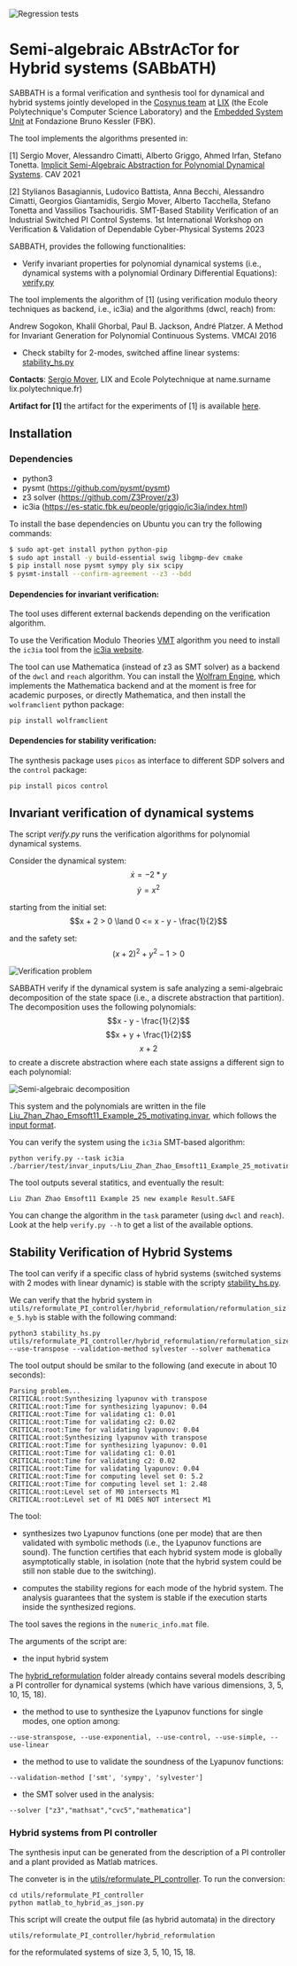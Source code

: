 ![Regression tests](https://github.com/smover/semialgebraic_invariants/workflows/Regression%20tests/badge.svg)

# Semi-algebraic ABstrAcTor for Hybrid systems (SABbATH)

SABBATH is a formal verification and synthesis tool for dynamical and hybrid systems jointly developed in the [Cosynus team](http://www.lix.polytechnique.fr/cosynus/) at [LIX](https://www.lix.polytechnique.fr) (the Ecole Polytechnique's Computer Science Laboratory) and the [Embedded System Unit](https://es.fbk.eu) at Fondazione Bruno Kessler (FBK).

The tool implements the algorithms presented in:

[1] Sergio Mover, Alessandro Cimatti, Alberto Griggo, Ahmed Irfan, Stefano Tonetta. [Implicit Semi-Algebraic Abstraction for Polynomial Dynamical Systems](https://link.springer.com/chapter/10.1007/978-3-030-81685-8_25). CAV 2021

[2] Stylianos Basagiannis, Ludovico Battista, Anna Becchi, Alessandro Cimatti, Georgios Giantamidis, Sergio Mover, Alberto Tacchella, Stefano Tonetta and Vassilios Tsachouridis. SMT-Based Stability Verification of an Industrial Switched PI Control Systems. 1st International Workshop on Verification & Validation of Dependable Cyber-Physical Systems 2023


SABBATH, provides the following functionalities:

- Verify invariant properties for polynomial dynamical systems (i.e., dynamical systems with a polynomial Ordinary Differential Equations): [verify.py](#invariant-verification-of-dynamical-systems)

The tool implements the algorithm of [1] (using verification modulo theory techniques as backend, i.e., ic3ia) and the algorithms (dwcl, reach) from:

Andrew Sogokon, Khalil Ghorbal, Paul B. Jackson, André Platzer. A Method for Invariant Generation for Polynomial Continuous Systems. VMCAI 2016

- Check stabilty for 2-modes, switched affine linear systems: [stability_hs.py](#stability-verification-of-hybrid-systems)

**Contacts**: [Sergio Mover](https://www.sergiomover.eu), LIX and Ecole Polytechnique at name.surname <at> lix.polytechnique.fr)

**Artifact for [1]** the artifact for the experiments of [1] is available [here](https://www.sergiomover.eu/cav2021.html).



## Installation

### Dependencies
- python3
- pysmt (https://github.com/pysmt/pysmt)
- z3 solver (https://github.com/Z3Prover/z3)
- ic3ia (https://es-static.fbk.eu/people/griggio/ic3ia/index.html)

To install the base dependencies on Ubuntu you can try the following commands:
```bash
$ sudo apt-get install python python-pip
$ sudo apt install -y build-essential swig libgmp-dev cmake
$ pip install nose pysmt sympy ply six scipy
$ pysmt-install --confirm-agreement --z3 --bdd
```

#### Dependencies for invariant verification:

The tool uses different external backends depending on the verification algorithm.

To use the Verification Modulo Theories [VMT](https://es.fbk.eu/index.php/projects/verification-modulo-theories/) algorithm you need to install the `ic3ia` tool from the [ic3ia website](https://es-static.fbk.eu/people/griggio/ic3ia/index.html).

The tool can use Mathematica (instead of z3 as SMT solver) as a backend of the `dwcl` and `reach` algorithm. You can install the [Wolfram Engine](https://www.wolfram.com/engine/), which implements the Mathematica backend and at the moment is free for academic purposes, or directly  Mathematica, and then install the `wolframclient` python package:
```
pip install wolframclient
```

#### Dependencies for stability verification:

The synthesis package uses `picos` as interface to different SDP solvers and the `control` package:
```
pip install picos control
```



## Invariant verification of dynamical systems

The script *verify.py* runs the verification algorithms for polynomial dynamical systems.

Consider the dynamical system:
$$\dot{x} = -2 * y$$
$$\dot{y} = x^2$$

starting from the initial set:
$$x + 2 > 0 \land 0 <= x - y - \frac{1}{2}$$

and the safety set:
$$(x + 2)^2 + y^2 - 1 > 0$$

![Verification problem](./docs/motexample_problem.png)

SABBATH verify if the dynamical system is safe analyzing a semi-algebraic decomposition of the state space  (i.e., a discrete abstraction that partition). The decomposition uses the following polynomials:
$$x - y - \frac{1}{2}$$
$$x + y + \frac{1}{2}$$
$$x + 2$$
to create a discrete abstraction where each state assigns a different sign to each polynomial:

![Semi-algebraic decomposition](./docs/motexample_abstraction.png)

This system and the polynomials are written in the file [Liu_Zhan_Zhao_Emsoft11_Example_25_motivating.invar](barrier/test/invar_inputs/Liu_Zhan_Zhao_Emsoft11_Example_25_motivating.invar), which follows the [input format](docs/input_format.md).

You can verify the system using the `ic3ia` SMT-based algorithm:
```
python verify.py --task ic3ia ./barrier/test/invar_inputs/Liu_Zhan_Zhao_Emsoft11_Example_25_motivating.invar 
```

The tool outputs several statitics, and eventually the result:
```
Liu Zhan Zhao Emsoft11 Example 25 new example Result.SAFE
```

You can change the algorithm in the `task` parameter (using `dwcl` and `reach`). Look at the help `verify.py --h` to get a list of the available options.

## Stability Verification of Hybrid Systems

The tool can verify if a specific class of hybrid systems (switched systems with 2 modes with linear dynamic) is stable with the scripty [stability_hs.py](stability_hs.py). 

We can verify that the hybrid system in `utils/reformulate_PI_controller/hybrid_reformulation/reformulation_size_5.hyb` is stable with the following command:
```
python3 stability_hs.py utils/reformulate_PI_controller/hybrid_reformulation/reformulation_size_5.hyb --use-transpose --validation-method sylvester --solver mathematica
```

The tool output should be smilar to the following (and execute in about 10 seconds):
```
Parsing problem...
CRITICAL:root:Synthesizing lyapunov with transpose
CRITICAL:root:Time for synthesizing lyapunov: 0.04
CRITICAL:root:Time for validating c1: 0.01
CRITICAL:root:Time for validating c2: 0.02
CRITICAL:root:Time for validating lyapunov: 0.04
CRITICAL:root:Synthesizing lyapunov with transpose
CRITICAL:root:Time for synthesizing lyapunov: 0.01
CRITICAL:root:Time for validating c1: 0.01
CRITICAL:root:Time for validating c2: 0.02
CRITICAL:root:Time for validating lyapunov: 0.04
CRITICAL:root:Time for computing level set 0: 5.2
CRITICAL:root:Time for computing level set 1: 2.48
CRITICAL:root:Level set of M0 intersects M1
CRITICAL:root:Level set of M1 DOES NOT intersect M1
```

The tool:

- synthesizes two Lyapunov functions (one per mode) that are then validated with symbolic methods (i.e., the Lyapunov functions are sound). The function certifies that each hybrid system mode is globally asymptotically stable, in isolation (note that the hybrid system could be still non stable due to the switching).

- computes the stability regions for each mode of the hybrid system. The analysis guarantees that the system is stable if the execution starts inside the synthesized regions.


The tool saves the regions in the `numeric_info.mat` file.



The arguments of the script are:

- the input hybrid system

The [hybrid_reformulation](utils/reformulate_PI_controller/hybrid_reformulation/reformulation_size_10.hyb) folder already contains several models describing a PI controller for dynamical systems (which have various dimensions, 3, 5, 10, 15, 18).

- the method to use to synthesize the Lyapunov functions for single modes, one option among:


```
--use-stranspose, --use-exponential, --use-control, --use-simple, --use-linear
```


- the method to use to validate the soundness of the Lyapunov functions:

```
--validation-method ['smt', 'sympy', 'sylvester']
```

- the SMT solver used in the analysis:

```
--solver ["z3","mathsat","cvc5","mathematica"]
```


### Hybrid systems from PI controller
The synthesis input can be generated from the description of a PI controller and a plant provided as Matlab matrices.

The conveter is in the [utils/reformulate_PI_controller](utils/reformulate_PI_controller). To run the conversion:
```
cd utils/reformulate_PI_controller
python matlab_to_hybrid_as_json.py
```

This script will create the output file (as hybrid automata) in the directory 
```
utils/reformulate_PI_controller/hybrid_reformulation
```
for the reformulated systems of size 3, 5, 10, 15, 18.


